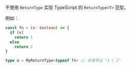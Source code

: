 不使用 `ReturnType` 实现 TypeScript 的 `ReturnType<T>` 范型。

例如：

```ts
const fn = (v: boolean) => {
  if (v)
    return 1
  else
    return 2
}

type a = MyReturnType<typeof fn> // 应推导出 "1 | 2"
```